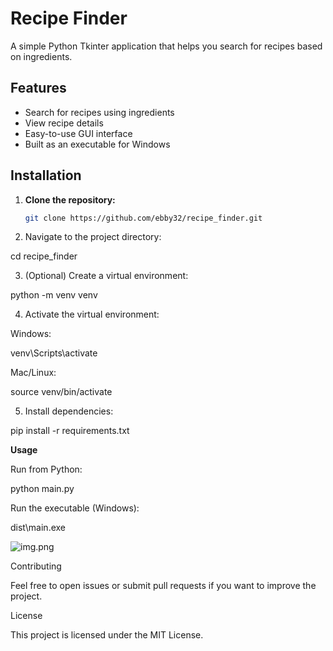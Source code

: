 # Recipe Finder

A simple Python Tkinter application that helps you search for recipes based on ingredients.

## Features
- Search for recipes using ingredients
- View recipe details
- Easy-to-use GUI interface
- Built as an executable for Windows

## Installation

1. **Clone the repository:**
   ```bash
   git clone https://github.com/ebby32/recipe_finder.git

2. Navigate to the project directory:

cd recipe_finder


3. (Optional) Create a virtual environment:

python -m venv venv


4. Activate the virtual environment:

Windows:

venv\Scripts\activate


Mac/Linux:

source venv/bin/activate


5. Install dependencies:

pip install -r requirements.txt

**Usage**

Run from Python:

python main.py


Run the executable (Windows):

dist\main.exe

![img.png](images/img.png)

Contributing

Feel free to open issues or submit pull requests if you want to improve the project.

License

This project is licensed under the MIT License.